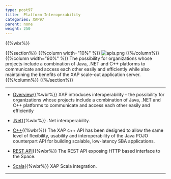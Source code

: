 ```yaml
---
type: post97
title:  Platform Interoperability
categories: XAP97
parent: none
weight: 250
---
```


{{%wbr%}}

{{%section%}}
{{%column width="10%" %}}
![apis.png](/attachment_files/subject/apis.png)
{{%/column%}}
{{%column width="90%" %}}
The possibility for organizations whose projects include a combination of Java, .NET and C++ platforms to communicate and access each other easily and efficiently while also maintaining the benefits of the XAP scale-out application server.
{{%/column%}}
{{%/section%}}



<hr/>

- [Overview](./interoperability.html){{%wbr%}}
XAP introduces interoperability - the possibility for organizations whose projects include a combination of Java, .NET and C++ platforms to communicate and access each other easily and efficiently

- [.Net]({{%currentneturl%}}/interoperability.html){{%wbr%}}
.Net interoperability.

- [C++](./xap-cpp.html){{%wbr%}}
The XAP c++ API has been designed to allow the same level of flexibility, usability and interoperability of the Java POJO counterpart API for building scalable, low-latency SBA applications.

- [REST API](./rest-api.html){{%wbr%}}
The REST API exposing HTTP based interface to the Space.

- [Scala](./scala.html){{%wbr%}}
XAP Scala integration.
<hr/>
